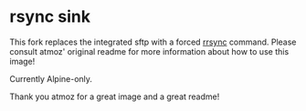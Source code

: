 # rsync sink

This fork replaces the integrated sftp with a forced
[rrsync](https://www.guyrutenberg.com/2014/01/14/restricting-ssh-access-to-rsync/)
command. Please consult atmoz' original readme for more information
about how to use this image!

Currently Alpine-only.

Thank you atmoz for a great image and a great readme!

